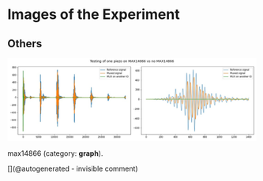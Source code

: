 # Images of the Experiment

## Others

![](/matty/20210424a/mux.jpg)

max14866 (category: __graph__).



[](@autogenerated - invisible comment)